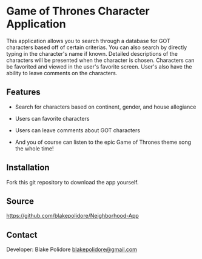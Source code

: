 
# Game of Thrones Character Application

This application allows you to search through a database for GOT characters based off of certain criterias. You can also search by directly typing in the character's name if known. Detailed descriptions of the characters will be presented when the character is chosen. Characters can be favorited and viewed in the user's favorite screen. User's also have the ability to leave comments on the characters.

Features
--------

- Search for characters based on continent, gender, and house allegiance

- Users can favorite characters

- Users can leave comments about GOT characters

- And you of course can listen to the epic Game of Thrones theme song the whole time!

Installation
------------

Fork this git repository to download the app yourself.

Source
------

https://github.com/blakepolidore/Neighborhood-App

Contact
-------

Developer: Blake Polidore blakepolidore@gmail.com

